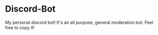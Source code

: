 # Discord-Bot
My personal discord bot! It's an all purpose, general moderation bot. Feel free to copy it!
